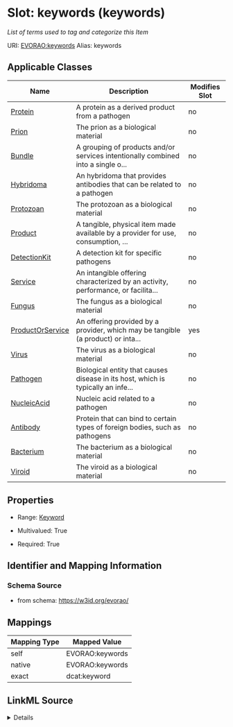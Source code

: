 

# Slot: keywords (keywords) 


_List of terms used to tag and categorize this Item_





URI: [EVORAO:keywords](https://w3id.org/evorao/keywords)
Alias: keywords

<!-- no inheritance hierarchy -->





## Applicable Classes

| Name | Description | Modifies Slot |
| --- | --- | --- |
| [Protein](Protein.md) | A protein as a derived product from a pathogen |  no  |
| [Prion](Prion.md) | The prion as a biological material |  no  |
| [Bundle](Bundle.md) | A grouping of products and/or services intentionally combined into a single o... |  no  |
| [Hybridoma](Hybridoma.md) | An hybridoma that provides antibodies that can be related to a pathogen |  no  |
| [Protozoan](Protozoan.md) | The protozoan as a biological material |  no  |
| [Product](Product.md) | A tangible, physical item made available by a provider for use, consumption, ... |  no  |
| [DetectionKit](DetectionKit.md) | A detection kit for specific pathogens |  no  |
| [Service](Service.md) | An intangible offering characterized by an activity, performance, or facilita... |  no  |
| [Fungus](Fungus.md) | The fungus as a biological material |  no  |
| [ProductOrService](ProductOrService.md) | An offering provided by a provider, which may be tangible (a product) or inta... |  yes  |
| [Virus](Virus.md) | The virus as a biological material |  no  |
| [Pathogen](Pathogen.md) | Biological entity that causes disease in its host, which is typically an infe... |  no  |
| [NucleicAcid](NucleicAcid.md) | Nucleic acid related to a pathogen |  no  |
| [Antibody](Antibody.md) | Protein that can bind to certain types of foreign bodies, such as pathogens |  no  |
| [Bacterium](Bacterium.md) | The bacterium as a biological material |  no  |
| [Viroid](Viroid.md) | The viroid as a biological material |  no  |







## Properties

* Range: [Keyword](Keyword.md)

* Multivalued: True

* Required: True





## Identifier and Mapping Information







### Schema Source


* from schema: https://w3id.org/evorao/




## Mappings

| Mapping Type | Mapped Value |
| ---  | ---  |
| self | EVORAO:keywords |
| native | EVORAO:keywords |
| exact | dcat:keyword |




## LinkML Source

<details>
```yaml
name: keywords
description: List of terms used to tag and categorize this Item
title: keywords
from_schema: https://w3id.org/evorao/
exact_mappings:
- dcat:keyword
rank: 1000
alias: keywords
domain_of:
- ProductOrService
range: Keyword
required: true
recommended: true
multivalued: true

```
</details>